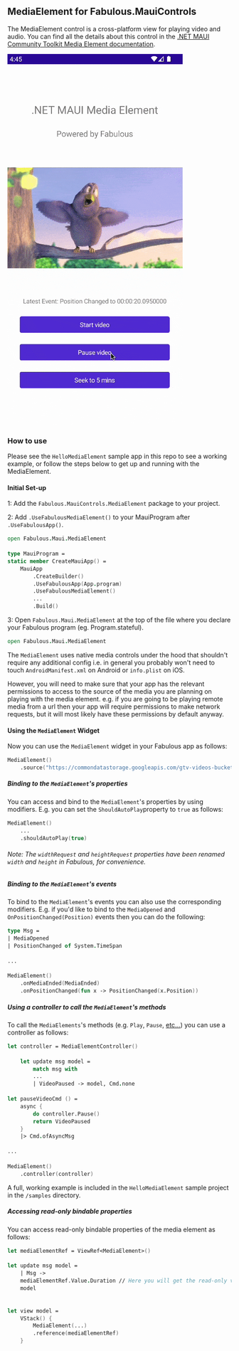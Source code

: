 ## MediaElement for Fabulous.MauiControls

The MediaElement control is a cross-platform view for playing video and audio. You can find all the details about this control in the [.NET MAUI Community Toolkit Media Element documentation](https://learn.microsoft.com/en-us/dotnet/communitytoolkit/maui/views/mediaelement).

![](Fabulous_MauiControls_MediaElement_Demo.gif)

### How to use

Please see the `HelloMediaElement` sample app in this repo to see a working example, or follow the steps below to get up and running with the MediaElement.

#### Initial Set-up

1: Add the `Fabulous.MauiControls.MediaElement` package to your project.

2: Add `.UseFabulousMediaElement()` to your MauiProgram after `.UseFabulousApp()`.

```fsharp
open Fabulous.Maui.MediaElement

type MauiProgram =
static member CreateMauiApp() =
    MauiApp
        .CreateBuilder()
        .UseFabulousApp(App.program)
        .UseFabulousMediaElement()
        ...
        .Build()
```

3: Open `Fabulous.Maui.MediaElement` at the top of the file where you declare your Fabulous program (eg. Program.stateful).

```fsharp
open Fabulous.Maui.MediaElement
```

The `MediaElement` uses native media controls under the hood that shouldn't require any additional config i.e. in general you probably won't need to touch `AndroidManifest.xml` on Android or `info.plist` on iOS. 

However, you will need to make sure that your app has the relevant permissions to access to the source of the media you are planning on playing with the media element. 
e.g. if you are going to be playing remote media from a url then your app will require permissions to make network requests, but it will most likely have these permissions by default anyway.

#### Using the `MediaElement` Widget

Now you can use the `MediaElement` widget in your Fabulous app as follows:

```fsharp
MediaElement()
    .source("https://commondatastorage.googleapis.com/gtv-videos-bucket/sample/BigBuckBunny.mp4")
```

##### Binding to the `MediaElement`'s properties

You can access and bind to the `MediaElement`'s properties by using modifiers. E.g. you can set the `ShouldAutoPlay`property to `true` as follows:

```fsharp
MediaElement()
    ...
    .shouldAutoPlay(true)
```

###### Note: The `widthRequest` and `heightRequest` properties have been renamed `width` and `height` in Fabulous, for convenience.

##### Binding to the `MediaElement`'s events

To bind to the `MediaElement`'s events you can also use the corresponding modifiers. E.g. if you'd like to bind to the `MediaOpened` and `OnPositionChanged(Position)` events then you can do the following:

```fsharp
type Msg =
| MediaOpened
| PositionChanged of System.TimeSpan

...

MediaElement()
    .onMediaEnded(MediaEnded)
    .onPositionChanged(fun x -> PositionChanged(x.Position))
```

##### Using a controller to call the `MediaElement`'s methods

To call the `MediaElements`'s methods (e.g. `Play`, `Pause`, [etc...](https://learn.microsoft.com/en-us/dotnet/communitytoolkit/maui/views/mediaelement#methods)) you can use a controller as follows:
```fsharp
let controller = MediaElementController()

    let update msg model =
        match msg with
        ...
        | VideoPaused -> model, Cmd.none

let pauseVideoCmd () =
    async {
        do controller.Pause()
        return VideoPaused
    }
    |> Cmd.ofAsyncMsg

...

MediaElement()
    .controller(controller)
```

A full, working example is included in the `HelloMediaElement` sample project in the `/samples` directory.

##### Accessing read-only bindable properties

You can access read-only bindable properties of the media element as follows:

```fsharp
let mediaElementRef = ViewRef<MediaElement>()

let update msg model =
    | Msg ->
    mediaElementRef.Value.Duration // Here you will get the read-only value
    model


let view model =
    VStack() {
        MediaElement(...)
        .reference(mediaElementRef)
    }
```